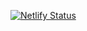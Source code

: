 [![Netlify Status](https://api.netlify.com/api/v1/badges/b2ff57d6-31fe-4315-8b91-8ee849e3e371/deploy-status)](https://app.netlify.com/sites/georgebobby/deploys)
